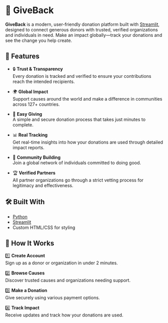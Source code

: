# 🎁 GiveBack

**GiveBack** is a modern, user-friendly donation platform built with [Streamlit](https://streamlit.io), designed to connect generous donors with trusted, verified organizations and individuals in need. Make an impact globally—track your donations and see the change you help create.



## 🌟 Features

- 🔒 **Trust & Transparency**  
  Every donation is tracked and verified to ensure your contributions reach the intended recipients.

- 🌍 **Global Impact**  
  Support causes around the world and make a difference in communities across 127+ countries.

- 💝 **Easy Giving**  
  A simple and secure donation process that takes just minutes to complete.

- 📊 **Real Tracking**  
  Get real-time insights into how your donations are used through detailed impact reports.

- 🤝 **Community Building**  
  Join a global network of individuals committed to doing good.

- 🏆 **Verified Partners**  
  All partner organizations go through a strict vetting process for legitimacy and effectiveness.



## 🛠️ Built With

- [Python](https://www.python.org/)
- [Streamlit](https://streamlit.io)
- Custom HTML/CSS for styling



## 📝 How It Works

1️⃣ **Create Account**  
Sign up as a donor or organization in under 2 minutes.

2️⃣ **Browse Causes**  
Discover trusted causes and organizations needing support.

3️⃣ **Make a Donation**  
Give securely using various payment options.

4️⃣ **Track Impact**  
Receive updates and track how your donations are used.

